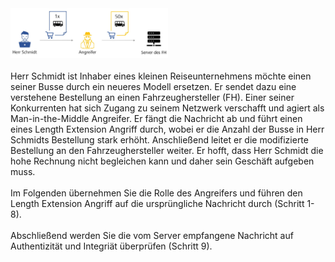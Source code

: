 <img src="assets/use-case.jpg" width="50%" height="50%">
<br><br>
Herr Schmidt ist Inhaber eines kleinen Reiseunternehmens möchte einen seiner Busse durch ein neueres Modell ersetzen. Er sendet dazu eine verstehene Bestellung an einen Fahrzeughersteller (FH). Einer seiner Konkurrenten hat sich Zugang zu seinem Netzwerk verschafft und agiert als Man-in-the-Middle Angreifer. Er fängt die Nachricht ab und führt einen eines Length Extension Angriff durch, wobei er die Anzahl der Busse in Herr Schmidts Bestellung stark erhöht. Anschließend leitet er die modifizierte Bestellung an den Fahrzeughersteller weiter. Er hofft, dass Herr Schmidt die hohe Rechnung nicht begleichen kann und daher sein Geschäft aufgeben muss.
<br><br>
Im Folgenden übernehmen Sie die Rolle des Angreifers und führen den Length Extension Angriff auf die ursprüngliche Nachricht durch (Schritt 1-8).
<br><br>
Abschließend werden Sie die vom Server empfangene Nachricht auf Authentizität und Integriät überprüfen (Schritt 9).
